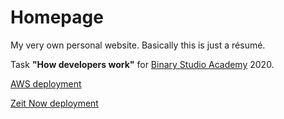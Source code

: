 # Homepage
My very own personal website. Basically this is just a résumé.

Task **"How developers work"** for [Binary Studio Academy](https://academy.binary-studio.com/en/) 2020.

[AWS deployment](http://ostapkern.com-production.s3-website.eu-central-1.amazonaws.com/)

[Zeit Now deployment](https://homepage-ruddy.now.sh/)